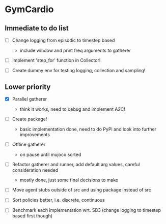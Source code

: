 # GymCardio

## Immediate to do list
* [ ] Change logging from episodic to timestep based
  * include window and print freq arguments to gatherer

* [ ] Implement 'step_for' function in Collector!

* [ ] Create dummy env for testing logging, collection and sampling!

## Lower priority
* [x] Parallel gatherer
  * think it works, need to debug and implement A2C!

* [ ] Create package!
  * basic implementation done, need to do PyPi and look into further improvements

* [ ] Offline gatherer
  * on pause until mujoco sorted

* [ ] Refactor gatherer and runner, add default arg values, careful consideration needed
  * mostly done, just some final decisions to make

* [ ] Move agent stubs outside of src and using package instead of src

* [ ] Sort policies better, i.e. discrete, continuous

* [ ] Benchmark each implementation wrt. SB3 (change logging to timestep based first though)
 